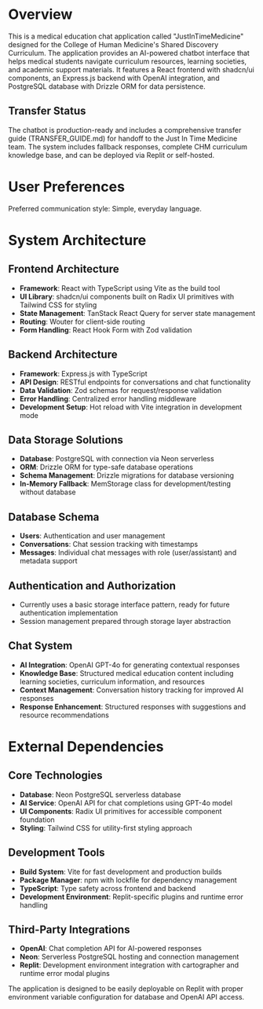 # Overview

This is a medical education chat application called "JustInTimeMedicine" designed for the College of Human Medicine's Shared Discovery Curriculum. The application provides an AI-powered chatbot interface that helps medical students navigate curriculum resources, learning societies, and academic support materials. It features a React frontend with shadcn/ui components, an Express.js backend with OpenAI integration, and PostgreSQL database with Drizzle ORM for data persistence.

## Transfer Status
The chatbot is production-ready and includes a comprehensive transfer guide (TRANSFER_GUIDE.md) for handoff to the Just In Time Medicine team. The system includes fallback responses, complete CHM curriculum knowledge base, and can be deployed via Replit or self-hosted.

# User Preferences

Preferred communication style: Simple, everyday language.

# System Architecture

## Frontend Architecture
- **Framework**: React with TypeScript using Vite as the build tool
- **UI Library**: shadcn/ui components built on Radix UI primitives with Tailwind CSS for styling
- **State Management**: TanStack React Query for server state management
- **Routing**: Wouter for client-side routing
- **Form Handling**: React Hook Form with Zod validation

## Backend Architecture
- **Framework**: Express.js with TypeScript
- **API Design**: RESTful endpoints for conversations and chat functionality
- **Data Validation**: Zod schemas for request/response validation
- **Error Handling**: Centralized error handling middleware
- **Development Setup**: Hot reload with Vite integration in development mode

## Data Storage Solutions
- **Database**: PostgreSQL with connection via Neon serverless
- **ORM**: Drizzle ORM for type-safe database operations
- **Schema Management**: Drizzle migrations for database versioning
- **In-Memory Fallback**: MemStorage class for development/testing without database

## Database Schema
- **Users**: Authentication and user management
- **Conversations**: Chat session tracking with timestamps
- **Messages**: Individual chat messages with role (user/assistant) and metadata support

## Authentication and Authorization
- Currently uses a basic storage interface pattern, ready for future authentication implementation
- Session management prepared through storage layer abstraction

## Chat System
- **AI Integration**: OpenAI GPT-4o for generating contextual responses
- **Knowledge Base**: Structured medical education content including learning societies, curriculum information, and resources
- **Context Management**: Conversation history tracking for improved AI responses
- **Response Enhancement**: Structured responses with suggestions and resource recommendations

# External Dependencies

## Core Technologies
- **Database**: Neon PostgreSQL serverless database
- **AI Service**: OpenAI API for chat completions using GPT-4o model
- **UI Components**: Radix UI primitives for accessible component foundation
- **Styling**: Tailwind CSS for utility-first styling approach

## Development Tools
- **Build System**: Vite for fast development and production builds
- **Package Manager**: npm with lockfile for dependency management
- **TypeScript**: Type safety across frontend and backend
- **Development Environment**: Replit-specific plugins and runtime error handling

## Third-Party Integrations
- **OpenAI**: Chat completion API for AI-powered responses
- **Neon**: Serverless PostgreSQL hosting and connection management
- **Replit**: Development environment integration with cartographer and runtime error modal plugins

The application is designed to be easily deployable on Replit with proper environment variable configuration for database and OpenAI API access.
